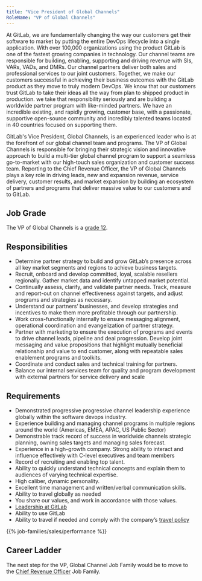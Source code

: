 ```yaml
---
title: "Vice President of Global Channels"
RoleName: "VP of Global Channels"
---
```


At GitLab, we are fundamentally changing the way our customers get their software to market by putting the entire DevOps lifecycle into a single application.  With over 100,000 organizations using the product GitLab is one of the fastest growing companies in technology.  Our channel teams are responsible for building, enabling, supporting and driving revenue with SIs, VARs, VADs, and DMRs.  Our channel partners deliver both sales and professional services to our joint customers. Together, we make our customers successful in achieving their business outcomes with the GitLab product as they move to truly modern DevOps.  We know that our customers trust GitLab to take their ideas all the way from plan to shipped product in production. we take that responsibility seriously and are building a worldwide partner program with like-minded partners. We have an incredible existing, and rapidly growing, customer base, with a passionate, supportive open-source community and incredibly talented teams located in 40 countries focused on supporting them.

GitLab's Vice President, Global Channels, is an experienced leader who is at the forefront of our global channel team and programs. The VP of Global Channels is responsible for bringing their strategic vision and innovative approach to build a multi-tier global channel program to support a seamless go-to-market with our high-touch sales organization and customer success team.  Reporting to the Chief Revenue Officer, the VP of Global Channels plays a key role in driving leads, new and expansion revenue, service delivery, customer results, and market expansion by building an ecosystem of partners and programs that deliver massive value to our customers and to GitLab.

## Job Grade

The VP of Global Channels is a [grade 12](https://about.gitlab.com/handbook/total-rewards/compensation/compensation-calculator/#gitlab-job-grades).

## Responsibilities

- Determine partner strategy to build and grow GitLab’s presence across all key market segments and regions to achieve business targets.
- Recruit, onboard and develop committed, loyal, scalable resellers regionally. Gather market data and identify untapped market potential.
- Continually assess, clarify, and validate partner needs. Track, measure and report-out on channel effectiveness against targets, and adjust programs and strategies as necessary.
- Understand our partners’ businesses, and develop strategies and incentives to make them more profitable through our partnership.
- Work cross-functionally internally to ensure messaging alignment, operational coordination and evangelization of partner strategy.
- Partner with marketing to ensure the execution of programs and events to drive channel leads, pipeline and deal progression. Develop joint messaging and value propositions that highlight mutually beneficial relationship and value to end customer, along with repeatable sales enablement programs and toolkits.
- Coordinate and conduct sales and technical training for partners.
- Balance our internal services team for quality and program development with external partners for service delivery and scale


## Requirements

- Demonstrated progressive progressive channel leadership experience globally within the software devops industry.
- Experience building and managing channel programs in multiple regions around the world (Americas, EMEA, APAC, US Public Sector)
- Demonstrable track record of success in worldwide channels strategic planning, owning sales targets and managing sales forecast.
- Experience in a high-growth company. Strong ability to interact and influence effectively with C-level executives and team members
- Record of recruiting and enabling top talent.
- Ability to quickly understand technical concepts and explain them to audiences of varying technical expertise.
- High caliber, dynamic personality.
- Excellent time management and written/verbal communication skills.
- Ability to travel globally as needed
- You share our values, and work in accordance with those values.
- [Leadership at GitLab](https://about.gitlab.com/company/team/structure/#s-group)
- Ability to use GitLab
- Ability to travel if needed and comply with the company’s [travel policy](https://about.gitlab.com/handbook/travel/)

{{% job-families/sales/performance %}}

## Career Ladder

The next step for the VP, Global Channel Job Family would be to move to the [Chief Revenue Officer](/job-families/sales/chief-revenue-officer/) Job Family.

